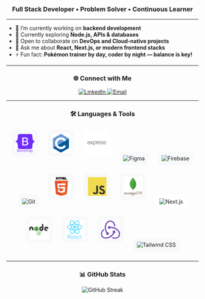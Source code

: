 
<h3 align="center">Full Stack Developer • Problem Solver • Continuous Learner</h3>

---

- 🔭 I’m currently working on **backend development**
- 🌱 Currently exploring **Node.js, APIs & databases**
- 🤝 Open to collaborate on **DevOps and Cloud-native projects**
- 💬 Ask me about **React, Next.js, or modern frontend stacks**
- ⚡ Fun fact: **Pokémon trainer by day, coder by night — balance is key!**

---

<h3 align="center">🌐 Connect with Me</h3>
<p align="center">
  <a href="https://linkedin.com/in/your-profile" target="_blank">
    <img src="https://img.shields.io/badge/LinkedIn-blue?style=for-the-badge&logo=linkedin&logoColor=white" alt="LinkedIn" />
  </a>
  <a href="mailto:your.email@example.com">
    <img src="https://img.shields.io/badge/Gmail-D14836?style=for-the-badge&logo=gmail&logoColor=white" alt="Email" />
  </a>
</p>

---

<h3 align="center">🛠️ Languages & Tools</h3>

<p align="center">
  <img src="https://raw.githubusercontent.com/devicons/devicon/master/icons/bootstrap/bootstrap-plain-wordmark.svg" alt="Bootstrap" width="50" height="50" style="margin: 10px; padding: 10px; background-color: #f8f9fa; border-radius: 12px;" />
  <img src="https://raw.githubusercontent.com/devicons/devicon/master/icons/c/c-original.svg" alt="C" width="50" height="50" style="margin: 10px; padding: 10px; background-color: #f8f9fa; border-radius: 12px;" />
  <img src="https://raw.githubusercontent.com/devicons/devicon/master/icons/express/express-original-wordmark.svg" alt="Express" width="50" height="50" style="margin: 10px; padding: 10px; background-color: #ffffff; border-radius: 12px;" />
  <img src="https://www.vectorlogo.zone/logos/figma/figma-icon.svg" alt="Figma" width="50" height="50" style="margin: 10px; padding: 10px; background-color: #f8f9fa; border-radius: 12px;" />
  <img src="https://www.vectorlogo.zone/logos/firebase/firebase-icon.svg" alt="Firebase" width="50" height="50" style="margin: 10px; padding: 10px; background-color: #f8f9fa; border-radius: 12px;" />
  <img src="https://www.vectorlogo.zone/logos/git-scm/git-scm-icon.svg" alt="Git" width="50" height="50" style="margin: 10px; padding: 10px; background-color: #f8f9fa; border-radius: 12px;" />
  <img src="https://raw.githubusercontent.com/devicons/devicon/master/icons/html5/html5-original-wordmark.svg" alt="HTML5" width="50" height="50" style="margin: 10px; padding: 10px; background-color: #f8f9fa; border-radius: 12px;" />
  <img src="https://raw.githubusercontent.com/devicons/devicon/master/icons/javascript/javascript-original.svg" alt="JavaScript" width="50" height="50" style="margin: 10px; padding: 10px; background-color: #f8f9fa; border-radius: 12px;" />
  <img src="https://raw.githubusercontent.com/devicons/devicon/master/icons/mongodb/mongodb-original-wordmark.svg" alt="MongoDB" width="50" height="50" style="margin: 10px; padding: 10px; background-color: #f8f9fa; border-radius: 12px;" />
  <img src="https://cdn.worldvectorlogo.com/logos/nextjs-2.svg" alt="Next.js" width="50" height="50" style="margin: 10px; padding: 10px; background-color: #ffffff; border-radius: 12px;" />
  <img src="https://raw.githubusercontent.com/devicons/devicon/master/icons/nodejs/nodejs-original-wordmark.svg" alt="Node.js" width="50" height="50" style="margin: 10px; padding: 10px; background-color: #f8f9fa; border-radius: 12px;" />
  <img src="https://raw.githubusercontent.com/devicons/devicon/master/icons/react/react-original-wordmark.svg" alt="React" width="50" height="50" style="margin: 10px; padding: 10px; background-color: #f8f9fa; border-radius: 12px;" />
  <img src="https://raw.githubusercontent.com/devicons/devicon/master/icons/redux/redux-original.svg" alt="Redux" width="50" height="50" style="margin: 10px; padding: 10px; background-color: #f8f9fa; border-radius: 12px;" />
  <img src="https://www.vectorlogo.zone/logos/tailwindcss/tailwindcss-icon.svg" alt="Tailwind CSS" width="50" height="50" style="margin: 10px; padding: 10px; background-color: #f8f9fa; border-radius: 12px;" />
</p>

---

<h3 align="center">📊 GitHub Stats</h3>

<p align="center">
  <img src="https://github-readme-streak-stats.herokuapp.com/?user=dev0379&theme=tokyonight" alt="GitHub Streak" />
</p>
